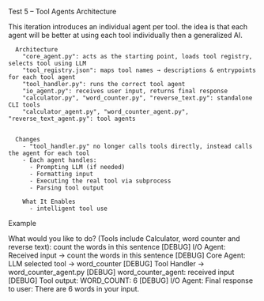 Test 5 – Tool Agents Architecture

This iteration introduces an individual agent per tool. the idea is that each agent will be better at using each tool individually then a generalized AI.

      Architecture
        "core_agent.py": acts as the starting point, loads tool registry, selects tool using LLM
        "tool_registry.json": maps tool names → descriptions & entrypoints for each tool agent
        "tool_handler.py": runs the correct tool agent
        "io_agent.py": receives user input, returns final response
        "calculator.py", "word_counter.py", "reverse_text.py": standalone CLI tools
        "calculator_agent.py", "word_counter_agent.py", "reverse_text_agent.py": tool agents


      Changes
        - "tool_handler.py" no longer calls tools directly, instead calls the agent for each tool
        - Each agent handles:
          - Prompting LLM (if needed)
          - Formatting input
          - Executing the real tool via subprocess
          - Parsing tool output

        What It Enables
          - intelligent tool use

  Example

  What would you like to do? (Tools include Calculator, word counter and reverse text): count the words in this sentence
  [DEBUG] I/O Agent: Received input → count the words in this sentence
  [DEBUG] Core Agent: LLM selected tool → word_counter
  [DEBUG] Tool Handler → word_counter_agent.py
  [DEBUG] word_counter_agent: received input
  [DEBUG] Tool output: WORD_COUNT: 6
  [DEBUG] I/O Agent: Final response to user:
  There are 6 words in your input.
